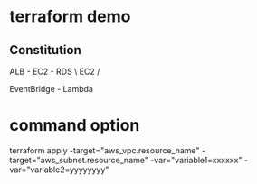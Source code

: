 # terraform demo
## Constitution
ALB - EC2 - RDS
    \ EC2 /

EventBridge - Lambda



# command option
terraform apply -target="aws_vpc.resource_name" -target="aws_subnet.resource_name" -var="variable1=xxxxxx" -var="variable2=yyyyyyyy"

